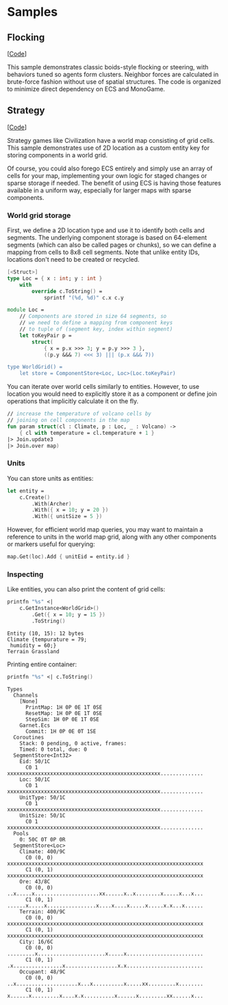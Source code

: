 # Samples

## Flocking

[[Code](https://github.com/bcarruthers/garnet/blob/master/samples/Garnet.Samples.Common/Flocking.fs)]

This sample demonstrates classic boids-style flocking or steering, with behaviors tuned so agents form clusters. Neighbor forces are calculated in brute-force fashion without use of spatial structures. The code is organized to minimize direct dependency on ECS and MonoGame.

## Strategy

[[Code](https://github.com/bcarruthers/garnet/blob/master/samples/Garnet.Samples.Common/Strategy.fs)]

Strategy games like Civilization have a world map consisting of grid cells. This sample demonstrates use of 2D location as a custom entity key for storing components in a world grid.

Of course, you could also forego ECS entirely and simply use an array of cells for your map, implementing your own logic for staged changes or sparse storage if needed. The benefit of using ECS is having those features available in a uniform way, especially for larger maps with sparse components.

### World grid storage

First, we define a 2D location type and use it to identify both cells and segments. The underlying component storage is based on 64-element segments (which can also be called pages or chunks), so we can define a mapping from cells to 8x8 cell segments. Note that unlike entity IDs, locations don't need to be created or recycled.

```fsharp
[<Struct>]
type Loc = { x : int; y : int }
    with 
        override c.ToString() = 
            sprintf "(%d, %d)" c.x c.y

module Loc =
    // Components are stored in size 64 segments, so
    // we need to define a mapping from component keys
    // to tuple of (segment key, index within segment)
    let toKeyPair p = 
        struct(
            { x = p.x >>> 3; y = p.y >>> 3 }, 
            ((p.y &&& 7) <<< 3) ||| (p.x &&& 7))

type WorldGrid() = 
    let store = ComponentStore<Loc, Loc>(Loc.toKeyPair)
```

You can iterate over world cells similarly to entities. However, to use location you would need to explicitly store it as a component or define join operations that implicitly calculate it on the fly.

```fsharp
// increase the temperature of volcano cells by
// joining on cell components in the map
fun param struct(cl : Climate, p : Loc, _ : Volcano) ->
    { cl with temperature = cl.temperature + 1 }
|> Join.update3
|> Join.over map)
```

### Units

You can store units as entities:

```fsharp
let entity =
    c.Create()
        .With(Archer)
        .With({ x = 10; y = 20 })
        .With({ unitSize = 5 })                
```

However, for efficient world map queries, you may want to maintain a reference to units in the world map grid, along with any other components or markers useful for querying:

```fsharp
map.Get(loc).Add { unitEid = entity.id }
```

### Inspecting

Like entities, you can also print the content of grid cells:

```fsharp
printfn "%s" <| 
    c.GetInstance<WorldGrid>()
        .Get({ x = 10; y = 15 })
        .ToString()
```
``` 
Entity (10, 15): 12 bytes
Climate {tempurature = 79;
 humidity = 60;}
Terrain Grassland
```
Printing entire container:
```fsharp
printfn "%s" <| c.ToString()
```
```
Types
  Channels
    [None]
      PrintMap: 1H 0P 0E 1T 0SE
      ResetMap: 1H 0P 0E 1T 0SE
      StepSim: 1H 0P 0E 1T 0SE
    Garnet.Ecs
      Commit: 1H 0P 0E 0T 1SE
  Coroutines
    Stack: 0 pending, 0 active, frames: 
    Timed: 0 total, due: 0
  SegmentStore<Int32>
    Eid: 50/1C 
      C0 1 xxxxxxxxxxxxxxxxxxxxxxxxxxxxxxxxxxxxxxxxxxxxxxxxxx..............
    Loc: 50/1C 
      C0 1 xxxxxxxxxxxxxxxxxxxxxxxxxxxxxxxxxxxxxxxxxxxxxxxxxx..............
    UnitType: 50/1C 
      C0 1 xxxxxxxxxxxxxxxxxxxxxxxxxxxxxxxxxxxxxxxxxxxxxxxxxx..............
    UnitSize: 50/1C 
      C0 1 xxxxxxxxxxxxxxxxxxxxxxxxxxxxxxxxxxxxxxxxxxxxxxxxxx..............
  Pools
    0: 50C 0T 0P 0R
  SegmentStore<Loc>
    Climate: 400/9C 
      C0 (0, 0) xxxxxxxxxxxxxxxxxxxxxxxxxxxxxxxxxxxxxxxxxxxxxxxxxxxxxxxxxxxxxxxx
      C1 (0, 1) xxxxxxxxxxxxxxxxxxxxxxxxxxxxxxxxxxxxxxxxxxxxxxxxxxxxxxxxxxxxxxxx
    Ore: 43/8C 
      C0 (0, 0) ..x.....x.....................xx......x..x........x.....x...x...
      C1 (0, 1) ......x.....x................x....x....x.....x.....x.x...x......
    Terrain: 400/9C 
      C0 (0, 0) xxxxxxxxxxxxxxxxxxxxxxxxxxxxxxxxxxxxxxxxxxxxxxxxxxxxxxxxxxxxxxxx
      C1 (0, 1) xxxxxxxxxxxxxxxxxxxxxxxxxxxxxxxxxxxxxxxxxxxxxxxxxxxxxxxxxxxxxxxx
    City: 16/6C 
      C0 (0, 0) .........x......................x.....x.........................
      C1 (0, 1) .x................x.................x.x.........................
    Occupant: 48/9C 
      C0 (0, 0) ..x....................x...x..........x.....xx.........x........
      C1 (0, 1) x......x.........x....x.x..........x......x.........xx......x...
```


